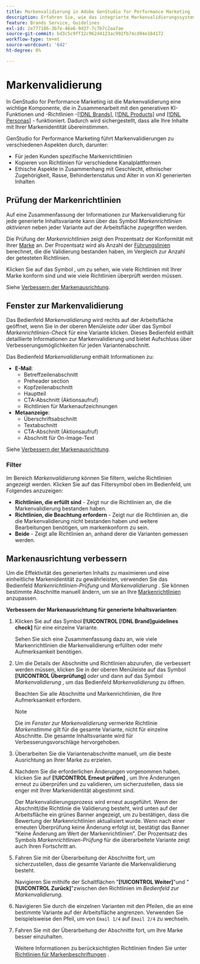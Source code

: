 ```yaml
---
title: Markenvalidierung in Adobe GenStudio for Performance Marketing
description: Erfahren Sie, wie das integrierte Markenvalidierungssystem in GenStudio for Performance Marketing funktioniert.
feature: Brands Service, Guidelines
exl-id: 2e777186-3b7e-46a6-9d37-7c7b7c2aa7ae
source-git-commit: bd3c5c9ff12c962d4123ac992fb74cd94e184172
workflow-type: tm+mt
source-wordcount: '642'
ht-degree: 0%

---
```


# Markenvalidierung

In GenStudio for Performance Marketing ist die Markenvalidierung eine wichtige Komponente, die in Zusammenarbeit mit den generativen KI-Funktionen und -Richtlinien -[[!DNL Brands]](/help/user-guide/guidelines/brands.md), [[!DNL Products]](/help/user-guide/guidelines/products.md) und [[!DNL Personas]](/help/user-guide/guidelines/personas.md) - funktioniert. Dadurch wird sichergestellt, dass alle Ihre Inhalte mit Ihrer Markenidentität übereinstimmen.

GenStudio for Performance Marketing führt Markenvalidierungen zu verschiedenen Aspekten durch, darunter:

* Für jeden Kunden spezifische Markenrichtlinien
* Kopieren von Richtlinien für verschiedene Kanalplattformen
* Ethische Aspekte in Zusammenhang mit Geschlecht, ethnischer Zugehörigkeit, Rasse, Behindertenstatus und Alter in von KI generierten Inhalten

## Prüfung der Markenrichtlinien

Auf eine Zusammenfassung der Informationen zur Markenvalidierung für jede generierte Inhaltsvariante kann über das Symbol _Markenrichtlinien aktivieren_ neben jeder Variante auf der Arbeitsfläche zugegriffen werden.

Die Prüfung der _Markenrichtlinien_ zeigt den Prozentsatz der Konformität mit Ihrer [Marke](brands.md) an. Der Prozentsatz wird als Anzahl der [Führungslinien](overview.md) berechnet, die die Validierung bestanden haben, im Vergleich zur Anzahl der getesteten Richtlinien.

Klicken Sie auf das Symbol , um zu sehen, wie viele Richtlinien mit Ihrer Marke konform sind und wie viele Richtlinien überprüft werden müssen.

Siehe [Verbessern der Markenausrichtung](#improve-brand-alignment).

## Fenster zur Markenvalidierung

Das Bedienfeld _Markenvalidierung_ wird rechts auf der Arbeitsfläche geöffnet, wenn Sie in der oberen Menüleiste _oder_ über das Symbol _Markenrichtlinien-Check_ für eine Variante klicken. Dieses Bedienfeld enthält detaillierte Informationen zur Markenvalidierung und bietet Aufschluss über Verbesserungsmöglichkeiten für jeden Variantenabschnitt.

Das Bedienfeld _Markenvalidierung_ enthält Informationen zu:

* **E-Mail**:
   * Betreffzeilenabschnitt
   * Preheader section
   * Kopfzeilenabschnitt
   * Hauptteil
   * CTA-Abschnitt (Aktionsaufruf)
   * Richtlinien für Markenaufzeichnungen
* **Metaanzeige**:
   * Überschriftsabschnitt
   * Textabschnitt
   * CTA-Abschnitt (Aktionsaufruf)
   * Abschnitt für On-Image-Text

Siehe [Verbessern der Markenausrichtung](#improve-brand-alignment).

### Filter

Im Bereich _Markenvalidierung_ können Sie filtern, welche Richtlinien angezeigt werden. Klicken Sie auf das Filtersymbol oben im Bedienfeld, um Folgendes anzuzeigen:

* **Richtlinien, die erfüllt sind** - Zeigt nur die Richtlinien an, die die Markenvalidierung bestanden haben.
* **Richtlinien, die Beachtung erfordern** - Zeigt nur die Richtlinien an, die die Markenvalidierung nicht bestanden haben und weitere Bearbeitungen benötigen, um markenkonform zu sein.
* **Beide** - Zeigt alle Richtlinien an, anhand derer die Varianten gemessen werden.

## Markenausrichtung verbessern

Um die Effektivität des generierten Inhalts zu maximieren und eine einheitliche Markenidentität zu gewährleisten, verwenden Sie das Bedienfeld _Markenrichtlinien-Prüfung_ und _Markenvalidierung_ . Sie können bestimmte Abschnitte manuell ändern, um sie an Ihre [Markenrichtlinien](brands.md) anzupassen.

**Verbessern der Markenausrichtung für generierte Inhaltsvarianten**:

1. Klicken Sie auf das Symbol **[!UICONTROL [!DNL Brand]guidelines check]** für eine einzelne Variante.

   Sehen Sie sich eine Zusammenfassung dazu an, wie viele Markenrichtlinien die Markenvalidierung erfüllten oder mehr Aufmerksamkeit benötigen.

1. Um die Details der Abschnitte und Richtlinien abzurufen, die verbessert werden müssen, klicken Sie in der oberen Menüleiste auf das Symbol **[!UICONTROL Überprüfung]** _oder_ und dann auf das Symbol _Markenvalidierung_ , um das Bedienfeld _Markenvalidierung_ zu öffnen.

   Beachten Sie alle Abschnitte und Markenrichtlinien, die Ihre Aufmerksamkeit erfordern. <!-- The section highlighted in the panel corresponds to the section highlighted in the generated variant in the Canvas. -->

   >[!NOTE]
   >
   > Die im _Fenster zur Markenvalidierung_ vermerkte Richtlinie _Markenstimme_ gilt für die gesamte Variante, nicht für einzelne Abschnitte. Die gesamte Inhaltsvariante wird für Verbesserungsvorschläge hervorgehoben.

1. Überarbeiten Sie die Variantenabschnitte manuell, um die beste Ausrichtung an Ihrer Marke zu erzielen.

1. Nachdem Sie die erforderlichen Änderungen vorgenommen haben, klicken Sie auf **[!UICONTROL Erneut prüfen]** , um Ihre Änderungen erneut zu überprüfen und zu validieren, um sicherzustellen, dass sie enger mit Ihrer Markenidentität abgestimmt sind.

   Der Markenvalidierungsprozess wird erneut ausgeführt. Wenn der Abschnitt/die Richtlinie die Validierung besteht, wird unten auf der Arbeitsfläche ein grünes Banner angezeigt, um zu bestätigen, dass die Bewertung der Markenrichtlinien aktualisiert wurde. Wenn nach einer erneuten Überprüfung keine Änderung erfolgt ist, bestätigt das Banner &quot;Keine Änderung am Wert der Markenrichtlinien&quot;. Der Prozentsatz des Symbols _Markenrichtlinien-Prüfung_ für die überarbeitete Variante zeigt auch Ihren Fortschritt an.

1. Fahren Sie mit der Überarbeitung der Abschnitte fort, um sicherzustellen, dass die gesamte Variante die Markenvalidierung besteht.

   Navigieren Sie mithilfe der Schaltflächen &quot;**[!UICONTROL Weiter]**&quot;und &quot;**[!UICONTROL Zurück]**&quot;zwischen den Richtlinien im _Bedienfeld zur Markenvalidierung_.

1. Navigieren Sie durch die einzelnen Varianten mit den Pfeilen, die an eine bestimmte Variante auf der Arbeitsfläche angrenzen. Verwenden Sie beispielsweise den Pfeil, um von `Email 1/4` auf `Email 2/4` zu wechseln.
1. Fahren Sie mit der Überarbeitung der Abschnitte fort, um Ihre Marke besser einzuhalten.

   Weitere Informationen zu berücksichtigten Richtlinien finden Sie unter [Richtlinien für Markenbeschriftungen](/help/user-guide/guidelines/brands.md#brand-voice-guidelines) .
